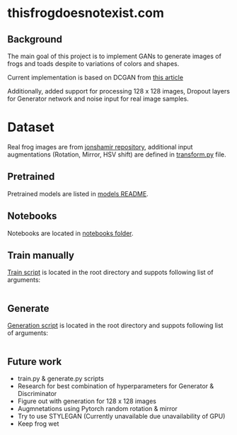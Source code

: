 # thisfrogdoesnotexist.com

## Background

The main goal of this project is to implement GANs to generate images of frogs and toads despite to variations of colors and shapes.

Current implementation is based on DCGAN from [this article](https://pytorch.org/tutorials/beginner/dcgan_faces_tutorial.html)

Additionally, added support for processing 128 x 128 images, Dropout layers for Generator network and noise input for real image samples.

# Dataset

Real frog images are from [jonshamir repository](https://github.com/jonshamir/frog-dataset/), additional input augmentations (Rotation, Mirror, HSV shift) are defined in [transform.py](transform.py) file.

## Pretrained

Pretrained models are listed in [models README](models/README.md).

## Notebooks

Notebooks are located in [notebooks folder](notebooks).

## Train manually

[Train script](train.py) is located in the root directory and suppots following list of arguments:

```

```

## Generate

[Generation script](geenrate.py) is located in the root directory and suppots following list of arguments:

```

```

## Future work

* train.py & generate.py scripts
* Research for best combination of hyperparameters for Generator & Discriminator
* Figure out with generation for 128 x 128 images
* Augmnetations using Pytorch random rotation & mirror
* Try to use STYLEGAN (Currently unavailable due unavailability of GPU)
* Keep frog wet
